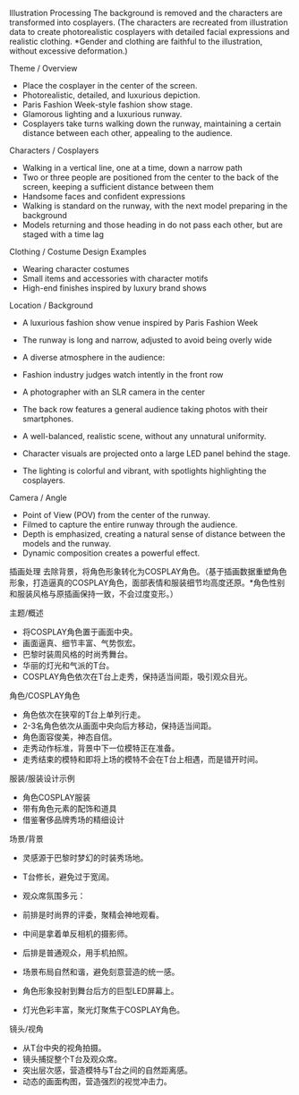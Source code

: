 Illustration Processing
The background is removed and the characters are transformed into cosplayers. (The characters are recreated from illustration data to create photorealistic cosplayers with detailed facial expressions and realistic clothing. *Gender and clothing are faithful to the illustration, without excessive deformation.)

Theme / Overview
- Place the cosplayer in the center of the screen.
- Photorealistic, detailed, and luxurious depiction.
- Paris Fashion Week-style fashion show stage.
- Glamorous lighting and a luxurious runway.
- Cosplayers take turns walking down the runway, maintaining a certain distance between each other, appealing to the audience.

Characters / Cosplayers
- Walking in a vertical line, one at a time, down a narrow path
- Two or three people are positioned from the center to the back of the screen, keeping a sufficient distance between them
- Handsome faces and confident expressions
- Walking is standard on the runway, with the next model preparing in the background
- Models returning and those heading in do not pass each other, but are staged with a time lag

Clothing / Costume Design Examples
- Wearing character costumes
- Small items and accessories with character motifs
- High-end finishes inspired by luxury brand shows

Location / Background
- A luxurious fashion show venue inspired by Paris Fashion Week
- The runway is long and narrow, adjusted to avoid being overly wide
- A diverse atmosphere in the audience:
- Fashion industry judges watch intently in the front row
- A photographer with an SLR camera in the center
- The back row features a general audience taking photos with their smartphones.

- A well-balanced, realistic scene, without any unnatural uniformity.

- Character visuals are projected onto a large LED panel behind the stage.

- The lighting is colorful and vibrant, with spotlights highlighting the cosplayers.

Camera / Angle
- Point of View (POV) from the center of the runway.
- Filmed to capture the entire runway through the audience.
- Depth is emphasized, creating a natural sense of distance between the models and the runway.
- Dynamic composition creates a powerful effect.


插画处理
去除背景，将角色形象转化为COSPLAY角色。（基于插画数据重塑角色形象，打造逼真的COSPLAY角色，面部表情和服装细节均高度还原。*角色性别和服装风格与原插画保持一致，不会过度变形。）

主题/概述
- 将COSPLAY角色置于画面中央。
- 画面逼真、细节丰富、气势恢宏。
- 巴黎时装周风格的时尚秀舞台。
- 华丽的灯光和气派的T台。
- COSPLAY角色依次在T台上走秀，保持适当间距，吸引观众目光。

角色/COSPLAY角色
- 角色依次在狭窄的T台上单列行走。
- 2-3名角色依次从画面中央向后方移动，保持适当间距。
- 角色面容俊美，神态自信。
- 走秀动作标准，背景中下一位模特正在准备。
- 走秀结束的模特和即将上场的模特不会在T台上相遇，而是错开时间。

服装/服装设计示例
- 角色COSPLAY服装
- 带有角色元素的配饰和道具
- 借鉴奢侈品牌秀场的精细设计

场景/背景
- 灵感源于巴黎时梦幻的时装秀场地。
- T台修长，避免过于宽阔。
- 观众席氛围多元：
- 前排是时尚界的评委，聚精会神地观看。
- 中间是拿着单反相机的摄影师。
- 后排是普通观众，用手机拍照。

- 场景布局自然和谐，避免刻意营造的统一感。

- 角色形象投射到舞台后方的巨型LED屏幕上。

- 灯光色彩丰富，聚光灯聚焦于COSPLAY角色。

镜头/视角
- 从T台中央的视角拍摄。
- 镜头捕捉整个T台及观众席。
- 突出层次感，营造模特与T台之间的自然距离感。
- 动态的画面构图，营造强烈的视觉冲击力。
